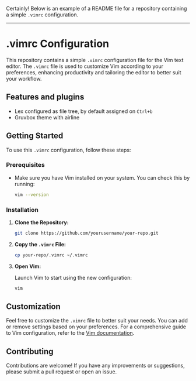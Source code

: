 Certainly! Below is an example of a README file for a repository containing a simple `.vimrc` configuration.

---

# .vimrc Configuration

This repository contains a simple `.vimrc` configuration file for the Vim text editor. The `.vimrc` file is used to customize Vim according to your preferences, enhancing productivity and tailoring the editor to better suit your workflow.

## Features and plugins
- Lex configured as file tree, by default assigned on `Ctrl+b`
- Gruvbox theme with airline

## Getting Started

To use this `.vimrc` configuration, follow these steps:

### Prerequisites

- Make sure you have Vim installed on your system. You can check this by running:
  ```sh
  vim --version
  ```

### Installation

1. **Clone the Repository:**

   ```sh
   git clone https://github.com/yourusername/your-repo.git
   ```

2. **Copy the `.vimrc` File:**

   ```sh
   cp your-repo/.vimrc ~/.vimrc
   ```

3. **Open Vim:**

   Launch Vim to start using the new configuration:
   ```sh
   vim
   ```

## Customization

Feel free to customize the `.vimrc` file to better suit your needs. You can add or remove settings based on your preferences. For a comprehensive guide to Vim configuration, refer to the [Vim documentation](https://vimhelp.org/).

## Contributing

Contributions are welcome! If you have any improvements or suggestions, please submit a pull request or open an issue.
